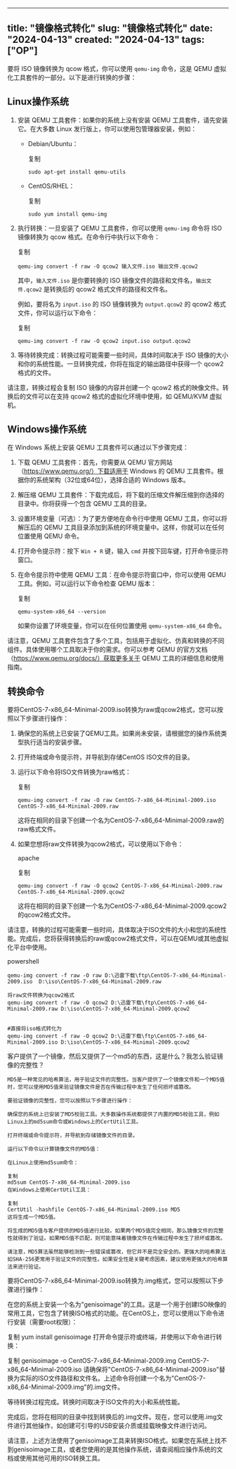 
---
title: "镜像格式转化"
slug: "镜像格式转化"
date: "2024-04-13"
created: "2024-04-13"
tags: ["OP"]
---

要将 ISO 镜像转换为 qcow 格式，你可以使用 `qemu-img` 命令，这是 QEMU 虚拟化工具套件的一部分。以下是进行转换的步骤：

## Linux操作系统



1. 安装 QEMU 工具套件：如果你的系统上没有安装 QEMU 工具套件，请先安装它。在大多数 Linux 发行版上，你可以使用包管理器安装，例如：

   - Debian/Ubuntu：

     复制

     ```
     sudo apt-get install qemu-utils
     ```

   - CentOS/RHEL：

     复制

     ```
     sudo yum install qemu-img
     ```

2. 执行转换：一旦安装了 QEMU 工具套件，你可以使用 `qemu-img` 命令将 ISO 镜像转换为 qcow 格式。在命令行中执行以下命令：

   复制

   ```
   qemu-img convert -f raw -O qcow2 输入文件.iso 输出文件.qcow2
   ```

   其中，`输入文件.iso` 是你要转换的 ISO 镜像文件的路径和文件名，`输出文件.qcow2` 是转换后的 qcow2 格式文件的路径和文件名。

   例如，要将名为 `input.iso` 的 ISO 镜像转换为 `output.qcow2` 的 qcow2 格式文件，你可以运行以下命令：

   复制

   ```
   qemu-img convert -f raw -O qcow2 input.iso output.qcow2
   ```

3. 等待转换完成：转换过程可能需要一些时间，具体时间取决于 ISO 镜像的大小和你的系统性能。一旦转换完成，你将在指定的输出路径中获得一个 qcow2 格式的文件。

请注意，转换过程会复制 ISO 镜像的内容并创建一个 qcow2 格式的映像文件。转换后的文件可以在支持 qcow2 格式的虚拟化环境中使用，如 QEMU/KVM 虚拟机。





## Windows操作系统

在 Windows 系统上安装 QEMU 工具套件可以通过以下步骤完成：

1. 下载 QEMU 工具套件：首先，你需要从 QEMU 官方网站（https://www.qemu.org/）下载适用于 Windows 的 QEMU 工具套件。根据你的系统架构（32位或64位），选择合适的 Windows 版本。

2. 解压缩 QEMU 工具套件：下载完成后，将下载的压缩文件解压缩到你选择的目录中。你将获得一个包含 QEMU 工具的目录。

3. 设置环境变量（可选）：为了更方便地在命令行中使用 QEMU 工具，你可以将解压后的 QEMU 工具目录添加到系统的环境变量中。这样，你就可以在任何位置使用 QEMU 命令。

4. 打开命令提示符：按下 `Win + R` 键，输入 `cmd` 并按下回车键，打开命令提示符窗口。

5. 在命令提示符中使用 QEMU 工具：在命令提示符窗口中，你可以使用 QEMU 工具。例如，可以运行以下命令检查 QEMU 版本：

   复制

   ```
   qemu-system-x86_64 --version
   ```

   如果你设置了环境变量，你可以在任何位置使用 `qemu-system-x86_64` 命令。

请注意，QEMU 工具套件包含了多个工具，包括用于虚拟化、仿真和转换的不同组件。具体使用哪个工具取决于你的需求。你可以参考 QEMU 的官方文档（https://www.qemu.org/docs/）获取更多关于 QEMU 工具的详细信息和使用指南。





## 转换命令

要将CentOS-7-x86_64-Minimal-2009.iso转换为raw或qcow2格式，您可以按照以下步骤进行操作：

1. 确保您的系统上已安装了QEMU工具。如果尚未安装，请根据您的操作系统类型执行适当的安装步骤。

2. 打开终端或命令提示符，并导航到存储CentOS ISO文件的目录。

3. 运行以下命令将ISO文件转换为raw格式：

   复制

   ```
   qemu-img convert -f raw -O raw CentOS-7-x86_64-Minimal-2009.iso CentOS-7-x86_64-Minimal-2009.raw
   ```

   这将在相同的目录下创建一个名为CentOS-7-x86_64-Minimal-2009.raw的raw格式文件。

4. 如果您想将raw文件转换为qcow2格式，可以使用以下命令：

   apache

   复制

   ```
   qemu-img convert -f raw -O qcow2 CentOS-7-x86_64-Minimal-2009.raw CentOS-7-x86_64-Minimal-2009.qcow2
   ```

   这将在相同的目录下创建一个名为CentOS-7-x86_64-Minimal-2009.qcow2的qcow2格式文件。

请注意，转换的过程可能需要一些时间，具体取决于ISO文件的大小和您的系统性能。完成后，您将获得转换后的raw或qcow2格式文件，可以在QEMU或其他虚拟化平台中使用。



powershell

```
qemu-img convert -f raw -O raw D:\迅雷下载\ftp\CentOS-7-x86_64-Minimal-2009.iso  D:\iso\CentOS-7-x86_64-Minimal-2009.raw

将raw文件转换为qcow2格式
qemu-img convert -f raw -O qcow2 D:\迅雷下载\ftp\CentOS-7-x86_64-Minimal-2009.raw D:\iso\CentOS-7-x86_64-Minimal-2009.qcow2


#直接将iso格式转化为
qemu-img convert -f raw -O qcow2 D:\迅雷下载\ftp\CentOS-7-x86_64-Minimal-2009.iso D:\iso\CentOS-7-x86_64-Minimal-2009.qcow2
```





客户提供了一个镜像，然后又提供了一个md5的东西，这是什么？我怎么验证镜像的完整性？

```
MD5是一种常见的哈希算法，用于验证文件的完整性。当客户提供了一个镜像文件和一个MD5值时，您可以使用MD5值来验证镜像文件是否在传输过程中发生了任何损坏或篡改。

要验证镜像的完整性，您可以按照以下步骤进行操作：

确保您的系统上已安装了MD5校验工具。大多数操作系统都提供了内置的MD5校验工具，例如Linux上的md5sum命令或Windows上的CertUtil工具。

打开终端或命令提示符，并导航到存储镜像文件的目录。

运行以下命令以计算镜像文件的MD5值：

在Linux上使用md5sum命令：

复制
md5sum CentOS-7-x86_64-Minimal-2009.iso
在Windows上使用CertUtil工具：

复制
CertUtil -hashfile CentOS-7-x86_64-Minimal-2009.iso MD5
这将生成一个MD5值。

将生成的MD5值与客户提供的MD5值进行比较。如果两个MD5值完全相同，那么镜像文件的完整性就得到了验证。如果MD5值不匹配，则可能意味着镜像文件在传输过程中发生了损坏或篡改。

请注意，MD5算法虽然能够检测到一些错误或篡改，但它并不是完全安全的。更强大的哈希算法如SHA-256更常用于验证文件的完整性。如果安全性是关键考虑因素，建议使用更强大的哈希算法来进行验证。
```





要将CentOS-7-x86_64-Minimal-2009.iso转换为.img格式，您可以按照以下步骤进行操作：

在您的系统上安装一个名为"genisoimage"的工具。这是一个用于创建ISO映像的常用工具，它包含了转换ISO格式的功能。在CentOS上，您可以使用以下命令进行安装（需要root权限）：

复制
yum install genisoimage
打开命令提示符或终端，并使用以下命令进行转换：

复制
genisoimage -o CentOS-7-x86_64-Minimal-2009.img CentOS-7-x86_64-Minimal-2009.iso
请确保将"CentOS-7-x86_64-Minimal-2009.iso"替换为实际的ISO文件路径和文件名。上述命令将创建一个名为"CentOS-7-x86_64-Minimal-2009.img"的.img文件。

等待转换过程完成。转换时间取决于ISO文件的大小和系统性能。

完成后，您将在相同的目录中找到转换后的.img文件。现在，您可以使用.img文件进行其他操作，如创建可引导的USB安装介质或挂载映像文件进行访问。

请注意，上述方法使用了genisoimage工具来转换ISO格式。如果您在系统上找不到genisoimage工具，或者您使用的是其他操作系统，请查阅相应操作系统的文档或使用其他可用的ISO转换工具。
